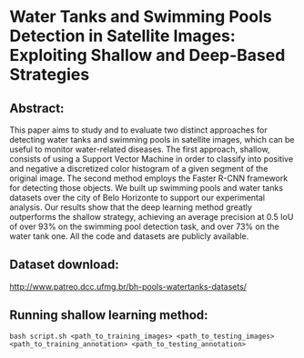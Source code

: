 # Water Tanks and Swimming Pools Detection in Satellite Images: Exploiting Shallow and Deep-Based Strategies

## Abstract:
  This paper aims to study and to evaluate two distinct approaches for detecting water tanks and swimming pools in satellite images, which can be useful to monitor water-related diseases. The first approach, shallow, consists of using a Support Vector Machine in order to classify into positive and negative a discretized color histogram of a given segment of the original image. The second method employs the Faster R-CNN framework for detecting those objects. We built up swimming pools and water tanks datasets over the city of Belo Horizonte to support our experimental analysis. Our results show that the deep learning method greatly outperforms the shallow strategy, achieving an average precision at 0.5 IoU of over 93\% on the swimming pool detection task, and over 73\% on the water tank one. All the code and datasets are publicly available.
  
## Dataset download: 
http://www.patreo.dcc.ufmg.br/bh-pools-watertanks-datasets/

## Running shallow learning method:
`bash script.sh <path_to_training_images> <path_to_testing_images> <path_to_training_annotation> <path_to_testing_annotation>`

